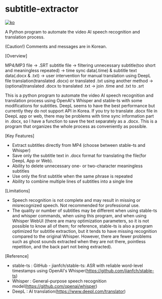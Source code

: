 # subtitle-extractor
[![ko](https://img.shields.io/badge/lang-ko-red.svg)](https://github.com/sevengivings/subtitle-extractor/blob/master/README.md)

A Python program to automate the video AI speech recognition and translation process. 

(Caution!) Comments and messages are in Korean.

[Overview]

MP4/MP3 file -> .SRT subtitle file -> filtering unnecessary subtitle(too short and meaningless repeated) -> time sync data(.time) & subtitle text data(.docx & .txt) -> user intervention for manual translation using DeepL file translation(translated .docx) or translated .txt using another method -> (optional)translated .docx to translated .txt -> join .time and .txt to .srt

This is a python program to automate the video AI speech recognition and translation process using OpenAI's Whisper and stable-ts with some modifications for subtitles. DeepL seems to have the best performance but currently they do not support API in Korea. If you try to translate .docx file in DeepL app or web, there may be problems with time sync information part in .docx, so I have a function to save the text separately as a .docx. This is a program that organizes the whole process as conveniently as possible.

[Key Features]

- Extract subtitles directly from MP4 (choose between stable-ts and Whisper)
- Save only the subtitle text in .docx format for translating the file(for DeepL App or Web).
- Ability to delete unnecessary one- or two-character meaningless subtitles
- Use only the first subtitle when the same phrase is repeated
- Ability to combine multiple lines of subtitles into a single line

[Limitations]

- Speech recognition is not complete and may result in missing or misrecognized speech. Not recommended for professional use.
- The quality or number of subtitles may be different when using stable-ts and whisper commands, when using this program, and when using Whisper WebUI (there are many optimization parameters, so it is not possible to know all of them; for reference, stable-ts is also a program optimized for subtitle extraction, but it tends to have missing recognition compared to the original Whisper. However, there are fewer problems such as ghost sounds extracted when they are not there, pointless repetition, and the back part not being extracted).

[Reference]

- stable-ts : GitHub - jianfch/stable-ts: ASR with reliable word-level timestamps using OpenAI's Whisper(https://github.com/jianfch/stable-ts)
- Whisper : General-purpose speech recognition model(https://github.com/openai/whisper)
- DeepL : AI translation(https://www.deepl.com/translator) 
